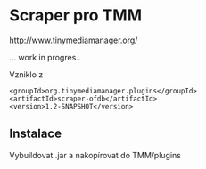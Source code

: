 # Scraper pro TMM 

http://www.tinymediamanager.org/

... work in progres..

Vzniklo z 
 
    <groupId>org.tinymediamanager.plugins</groupId>
    <artifactId>scraper-ofdb</artifactId>
    <version>1.2-SNAPSHOT</version>


## Instalace
Vybuildovat .jar a nakopírovat do TMM/plugins 